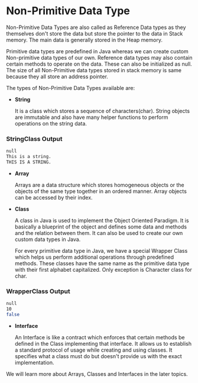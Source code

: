 # Non-Primitive Data Type

Non-Primitive Data Types are also called as Reference Data types as they themselves don't store the data but store the pointer to the data in Stack memory. The main data is generally stored in the Heap memory.

Primitive data types are predefined in Java whereas we can create custom Non-primitive data types of our own. Reference data types may also contain certain methods to operate on the data. These can also be initialized as null. The size of all Non-Primitive data types stored in stack memory is same because they all store an address pointer.

The types of Non-Primitive Data Types available are:

* **String**

  It is a class which stores a sequence of characters(char). String objects are immutable and also have many helper functions to perform operations on the string data.

### StringClass Output
```bash
null
This is a string.
THIS IS A STRING.
```

* **Array**

  Arrays are a data structure which stores homogeneous objects or the objects of the same type together in an ordered manner. Array objects can be accessed by their index. 

* **Class**

  A class in Java is used to implement the Object Oriented Paradigm. It is basically a blueprint of the object and defines some data and methods and the relation between them. It can also be used to create our own custom data types in Java.

  For every primitive data type in Java, we have a special Wrapper Class which helps us perform additional operations through predefined methods. These classes have the same name as the primitive data type with their first alphabet capitalized. Only exception is Character class for char.

### WrapperClass Output
```bash
null
10
false
```

* **Interface**

  An Interface is like a contract which enforces that certain methods be defined in the Class implementing that interface. It allows us to establish a standard protocol of usage while creating and using classes. It specifies what a class must do but doesn't provide us with the exact implementation.

We will learn more about Arrays, Classes and Interfaces in the later topics.